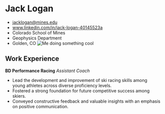 # Jack Logan
- jacklogan@mines.edu
- www.linkedin.com/in/jack-logan-40145523a
- Colorado School of Mines 
- Geophysics Department
- Golden, CO
![Me doing something cool](https://1drv.ms/i/s!AvrzLE4PKODjvHmfLFcmmB_NTio0?e=dAfPz6)

## Work Experience
**BD Performance Racing** *Assistant Coach*
- Lead the development and improvement of ski racing skills among young athletes across diverse proficiency levels.
- Fostered a strong foundation for future competitive success among skiers.
- Conveyed constructive feedback and valuable insights with an emphasis on positive communication.
